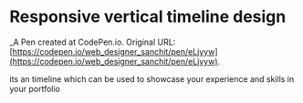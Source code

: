 # Responsive vertical timeline design
 _A Pen created at CodePen.io. Original URL: [https://codepen.io/web_designer_sanchit/pen/eLjvyw](https://codepen.io/web_designer_sanchit/pen/eLjvyw).

 its an timeline which can be used to showcase your experience and skills in your portfolio 
